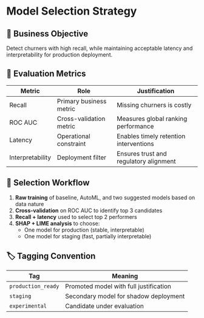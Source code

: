 # Model Selection Strategy

## 🎯 Business Objective

Detect churners with high recall, while maintaining acceptable latency and interpretability for production deployment.

## 🧪 Evaluation Metrics

| Metric           | Role                    | Justification                          |
| ---------------- | ----------------------- | -------------------------------------- |
| Recall           | Primary business metric | Missing churners is costly             |
| ROC AUC          | Cross-validation metric | Measures global ranking performance    |
| Latency          | Operational constraint  | Enables timely retention interventions |
| Interpretability | Deployment filter       | Ensures trust and regulatory alignment |

## 🧭 Selection Workflow

1. **Raw training** of baseline, AutoML, and two suggested models based on data nature
2. **Cross-validation** on ROC AUC to identify top 3 candidates
3. **Recall + latency** used to select top 2 performers
4. **SHAP + LIME analysis** to choose:
   - One model for production (stable, interpretable)
   - One model for staging (fast, partially interpretable)

## 🏷️ Tagging Convention

| Tag                  | Meaning                                |
| -------------------- | -------------------------------------- |
| `production_ready` | Promoted model with full justification |
| `staging`          | Secondary model for shadow deployment  |
| `experimental`     | Candidate under evaluation             |
